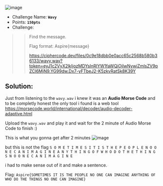 ![image](https://user-images.githubusercontent.com/33517160/114102347-d25e9c00-98cf-11eb-9ffa-04b2b1e7a433.png)


- Challenge Name: **`Wavy`**
- Points: **`150pts`**
- Challenge:
>> Find the message.
>> 
>>Flag format: Aspire{message}
>>
>> https://ciphercode.dev/files/0c9e18dbb0e0acc65c2568b580b36133/wavy.wav?token=eyJ1c2VyX2lkIjozMDYsInRlYW1faWQiOjIwNywiZmlsZV9pZCI6MjN9.YG99dw.Dx7-yFTbeJ2-K5zkvRatSk8K39Y


## Solution:
Just from listening to the `wavy.wav` i knew it was an **Audio Morse Code**
and to be completly honest the only tool i found is a web tool https://morsecode.world/international/decoder/audio-decoder-adaptive.html 

Upload the `wavy.wav` and play it and wait for the 2 minute of Audio Morse Code to finish :)

This is what you gonna get after 2 minutes
![image](https://user-images.githubusercontent.com/33517160/114106636-e1494c80-98d7-11eb-9be7-8925fb6a0a40.png)


but this is not the flag `S O M E T I M E S I T I S T H E P E O P L E N O O N E C A N I M A G I N E A N Y T H I N G O F W H O D O T H E T H I N G S N O O N E C A N I M A G I N E`

i had to make sense out of it and make a sentence.


Flag: `Aspire{SOMETIMES IT IS THE PEOPLE NO ONE CAN IMAGINE ANYTHING OF WHO DO THE THINGS NO ONE CAN IMAGINE}`

